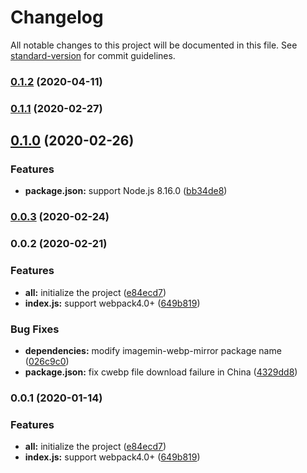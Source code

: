 # Changelog

All notable changes to this project will be documented in this file. See [standard-version](https://github.com/conventional-changelog/standard-version) for commit guidelines.

### [0.1.2](https://github.com/Linnanli/generate-webp-webpack-plugin/compare/v0.1.1...v0.1.2) (2020-04-11)

### [0.1.1](https://github.com/Linnanli/generate-webp-webpack-plugin/compare/v0.1.0...v0.1.1) (2020-02-27)

## [0.1.0](https://github.com/Linnanli/generate-webp-webpack-plugin/compare/v0.0.3...v0.1.0) (2020-02-26)


### Features

* **package.json:** support Node.js 8.16.0 ([bb34de8](https://github.com/Linnanli/generate-webp-webpack-plugin/commit/bb34de83bbf4e39cc0f63b4178442f853968a91b))

### [0.0.3](https://github.com/Linnanli/generate-webp-webpack-plugin/compare/v0.0.2...v0.0.3) (2020-02-24)

### 0.0.2 (2020-02-21)


### Features

* **all:** initialize the project ([e84ecd7](https://github.com/Linnanli/generate-webp-webpack-plugin/commit/e84ecd74fcc102a32d44a6ce4cbf566b1e8aac21))
* **index.js:** support webpack4.0+ ([649b819](https://github.com/Linnanli/generate-webp-webpack-plugin/commit/649b819482a11920b097f1fae0585ac14c4b4544))


### Bug Fixes

* **dependencies:** modify imagemin-webp-mirror package name ([026c9c0](https://github.com/Linnanli/generate-webp-webpack-plugin/commit/026c9c0f3ed0c6fed4d55758a0aee6cd6622bc1a))
* **package.json:** fix cwebp file download failure in China ([4329dd8](https://github.com/Linnanli/generate-webp-webpack-plugin/commit/4329dd8851a85b04714de5f2524a108cfcf319e0))

### 0.0.1 (2020-01-14)


### Features

* **all:** initialize the project ([e84ecd7](https://github.com/Linnanli/generate-webp-webpack-plugin/commit/e84ecd74fcc102a32d44a6ce4cbf566b1e8aac21))
* **index.js:** support webpack4.0+ ([649b819](https://github.com/Linnanli/generate-webp-webpack-plugin/commit/649b819482a11920b097f1fae0585ac14c4b4544))

